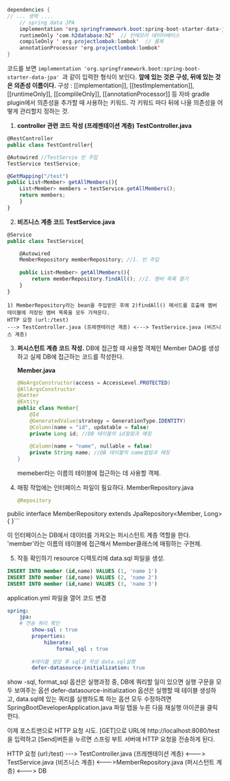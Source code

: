 ```java
dependencies {
// ... 생략 ....
	// spring data JPA  
    implementation 'org.springframework.boot:spring-boot-starter-data-jpa' 
    runtimeOnly 'com.h2database:h2'  // 인메모리 데이터베이스  
    compileOnly ' org.projectlombok:lombok'  // 롬복  
    annotationProcessor 'org.projectlombok:lombok'  
}
```

코드를 보면 `implementation 'org.springframework.boot:spring-boot-starter-data-jpa' `과 같이 입력한 형식이 보인다. **앞에 있는 것은 구성, 뒤에 있는 것은 의존성 이름이다.**
구성 : [[implementation]], [[testImplementation]], [[runtimeOnly]], [[complileOnly]], [[annotationProcessor]] 등
	자바 gradle plugin에서 의존성을 추가할 때 사용하는 키워드.
	각 키워드 마다 뒤에 나올 의존성을 어떻게 관리할지 정하는 것.




1. **controller 관련 코드 작성 (프레젠테이션 계층)**
**TestController.java**
```jsx
@RestController
public class TestController{

@Autowired //TestServie 빈 주입
TestService testService;

@GetMapping("/test")
public List<Member> getAllMembers(){
	List<Member> members = testService.getAllMembers();
	return members; 
	}
}
```



2.  **비즈니스 계층 코드**
**TestService.java**
```jsx
@Service
public class TestService{

	@Autowired
	MemberRepository memberRepository; //1. 빈 주입
	
	public List<Member> getAllMembers(){
		return memberRepository.findAll(); //2. 멤버 목록 열기
	}
}
```
	1) MemberRepository라는 bean을 주입받은 후에 2)findAll() 메서드를 호출해 멤버 테이블에 저장된 멤버 목록을 모두 가져온다. 
	HTTP 요청 (url:/test) 
	---> TestController.java (프레젠테이션 계층) <---> TestService.java (비즈니스 계층)


3. **퍼시스턴트 계층 코드 작성.** 
	DB에 접근할 때 사용할 객체인 Member DAO를 생성하고 실제 DB에 접근하는 코드를 작성한다.
	
	**Member.java**
	```java
	@NoArgsConstructor(access = AccessLevel.PROTECTED)
	@AllArgsConstructor
	@Getter
	@Entity
	public class Member{
		@Id
		@GeneratedValue(strategy = GenerationType.IDENTITY)
		@Column(name = "id", updatable = false)
		private Long id; //DB 테이블의 id컬럼과 매칭
		
		@Column(name = "name", nullable = false)
		private String name; //DB 테이블의 name컬럼과 매칭
	}
	```
	memeber라는 이름의 테이블에 접근하는 데 사용할 객체.


4. 매핑 작업에는 인터페이스 파일이 필요하다.
MemberRepository.java
	```java
	@Repository
public interface MemberRepository extends JpaRepository<Member, Long>{
}```

이 인터페이스는 DB에서 데이터를 가져오는 퍼시스턴트 계층 역할을 한다.
'member'라는 이름의 테이블에 접근해서 Member클래스에 매핑하는 구현체.

5. 작동 확인하기
resource 디렉토리에 data.sql 파일을 생성.
```sql
INSERT INTO member (id,name) VALUES (1, 'name 1')
INSERT INTO member (id,name) VALUES (2, 'name 2')
INSERT INTO member (id,name) VALUES (3, 'name 3')
```

application.yml 파일을 열어 코드 변경
```yml
spring: 
	jpa: 
	# 전송 쿼리 확인
		show-sql : true
		properties:
			hiberate:
				formal_sql : true
			
		#테이블 생성 후 sql문 작성 data.sql실행
		defer-datasource-initialization: true 
```
show -sql, format_sql 옵션은 실행과정 중, DB에 쿼리할 일이 있으면 실행 구문을 모두 보여주는 옵션
defer-datasource-initialization 옵션은 실행할 때 테이블 생성하고, data.sql에 있는 쿼리를 실행하도록 하는 옵션
모두 수정하려면 SpringBootDeveloperApplication.java 파일 탭을 누른 다음 재실행 아이콘을 클릭한다.

이제 포스트맨으로 HTTP 요청 시도.
[GET]으로 URL에 http://localhost:8080/test 을 입력하고 [Send]버튼을 누르면 스프링 부트 서버에 HTTP 요청을 전송하게 된다.

HTTP 요청 (url:/test) 
	---> TestController.java (프레젠테이션 계층) <---> TestService.java (비즈니스 계층)
		<--->MemberRepository.java (퍼시스턴트 계층) <---> DB